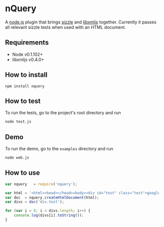 nQuery
=====================================
A [node.js](http://github.com/ry/node) plugin that brings [sizzle](http://github.com/jeresig/sizzle) and [libxmljs](http://github.com/polotek/libxmljs) together. Currently it passes all relevant sizzle tests when used with an HTML document.

## Requirements
- Node v0.1.102+
- libxmljs v0.4.0+

## How to install

    npm install nquery

## How to test
To run the tests, go to the project's root directory and run

``` bash
node test.js
```

## Demo
To run the demo, go to the `examples` directory and run

``` bash
node web.js
```

## How to use

``` javascript
var nquery   = require('nquery');

var html = '<html><head></head><body><div id="test" class="test">google</div></body></html>';
var doc  = nquery.createHtmlDocument(html);
var divs = doc('div.test');

for (var i = 0; i < divs.length; i++) {
    console.log(divs[i].toString());
}
```
